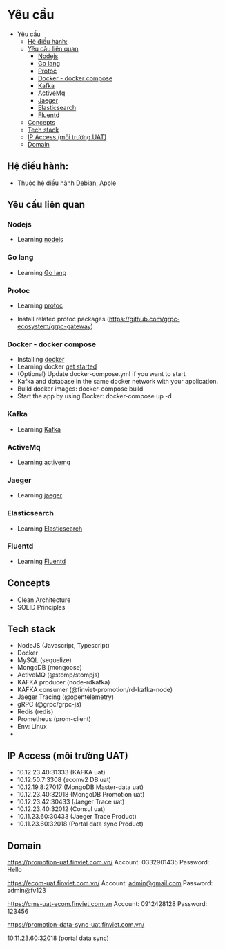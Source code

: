 # Yêu cầu
- [Yêu cầu](#yêu-cầu)
  - [Hệ điều hành:](#hệ-điều-hành)
  - [Yêu cầu liên quan](#yêu-cầu-liên-quan)
    - [Nodejs](#nodejs)
    - [Go lang](#go-lang)
    - [Protoc](#protoc)
    - [Docker - docker compose](#docker---docker-compose)
    - [Kafka](#kafka)
    - [ActiveMq](#activemq)
    - [Jaeger](#jaeger)
    - [Elasticsearch](#elasticsearch)
    - [Fluentd](#fluentd)
  - [Concepts](#concepts)
  - [Tech stack](#tech-stack)
  - [IP Access (môi trường UAT)](#ip-access-môi-trường-uat)
  - [Domain](#domain)
## Hệ điều hành: 
- Thuộc hệ điều hành [Debian](https://distrowatch.com/), Apple

## Yêu cầu liên quan
  ### Nodejs
   - Learning [nodejs](https://nodejs.org/en/docs/)
  ### Go lang 
   - Learning [Go lang](https://go.dev/doc/install)
  ### Protoc 
  - Learning [protoc]( http://google.github.io/proto-lens/installing-protoc.html)

  - Install related protoc packages (https://github.com/grpc-ecosystem/grpc-gateway)
    
  ### Docker - docker compose
   - Installing [docker](https://docs.docker.com/desktop/install/ubuntu/)
   - Learning docker [get started](https://docs.docker.com/get-started/) 
   - (Optional) Update docker-compose.yml if you want to start 
   - Kafka and database in the same docker network with your application.
   - Build docker images: docker-compose build
   - Start the app by using Docker: docker-compose up -d
  ### Kafka 
   - Learning [Kafka](https://kafka.apache.org/documentation/#introduction)
  ### ActiveMq
   - Learning [activemq](https://activemq.apache.org/getting-started)
  ### Jaeger
  - Learning [jaeger](https://www.jaegertracing.io/docs/1.38/)
  ### Elasticsearch
  - Learning [Elasticsearch](  https://www.elastic.co/guide/index.html)
  ### Fluentd 
  - Learning [Fluentd](https://www.fluentd.org/architecture)
  
  ## Concepts
- Clean Architecture
- SOLID Principles

## Tech stack
- NodeJS (Javascript, Typescript)
- Docker
- MySQL (sequelize)
- MongoDB (mongoose)
- ActiveMQ (@stomp/stompjs)
- KAFKA producer (node-rdkafka)
- KAFKA consumer (@finviet-promotion/rd-kafka-node)
- Jaeger Tracing (@opentelemetry)
- gRPC (@grpc/grpc-js)
- Redis (redis)
- Prometheus (prom-client)
- Env: Linux
- 
##  IP Access (môi trường UAT)
- 10.12.23.40:31333 (KAFKA uat)
- 10.12.50.7:3308 (ecomv2 DB uat)
- 10.12.19.8:27017 (MongoDB Master-data uat)
- 10.12.23.40:32018 (MongoDB Promotion uat)
- 10.12.23.42:30433 (Jaeger Trace uat)
- 10.12.23.40:32012 (Consul uat)
- 10.11.23.60:30433 (Jaeger Trace Product)
- 10.11.23.60:32018 (Portal data sync Product)

## Domain

https://promotion-uat.finviet.com.vn/
Account: 0332901435
Password: Hello

https://ecom-uat.finviet.com.vn/
Account: admin@gmail.com
Password: admin@fv123

https://cms-uat-ecom.finviet.com.vn
Account: 0912428128
Password: 123456

https://promotion-data-sync-uat.finviet.com.vn/

10.11.23.60:32018 (portal data sync)

